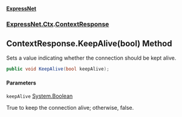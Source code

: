 #### [ExpressNet](ExpressNet.md 'ExpressNet')
### [ExpressNet.Ctx](ExpressNet.Ctx.md 'ExpressNet.Ctx').[ContextResponse](ExpressNet.Ctx.ContextResponse.md 'ExpressNet.Ctx.ContextResponse')

## ContextResponse.KeepAlive(bool) Method

Sets a value indicating whether the connection should be kept alive.

```csharp
public void KeepAlive(bool keepAlive);
```
#### Parameters

<a name='ExpressNet.Ctx.ContextResponse.KeepAlive(bool).keepAlive'></a>

`keepAlive` [System.Boolean](https://docs.microsoft.com/en-us/dotnet/api/System.Boolean 'System.Boolean')

True to keep the connection alive; otherwise, false.